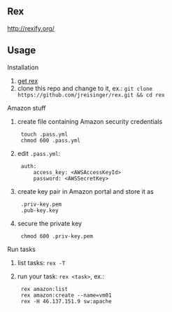 ## Rex

http://rexify.org/

## Usage

Installation

1. [get rex](http://rexify.org/get/index.html)
1. clone this repo and change to it, ex.: `git clone https://github.com/jreisinger/rex.git && cd rex`

Amazon stuff

1. create file containing Amazon security credentials

        touch .pass.yml
        chmod 600 .pass.yml
1. edit `.pass.yml`:

        auth:
            access_key: <AWSAccessKeyId>
            password: <AWSSecretKey>
1. create key pair in Amazon portal and store it as

        .priv-key.pem
        .pub-key.key
1. secure the private key

        chmod 600 .priv-key.pem

Run tasks

1. list tasks: `rex -T`
1. run your task: `rex <task>`, ex.:

        rex amazon:list
        rex amazon:create --name=vm01
        rex -H 46.137.151.9 sw:apache
